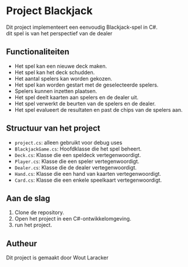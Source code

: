 # Project Blackjack

Dit project implementeert een eenvoudig Blackjack-spel in C#.  
dit spel is van het perspectief van de dealer

## Functionaliteiten

- Het spel kan een nieuwe deck maken.
- Het spel kan het deck schudden.
- Het aantal spelers kan worden gekozen.
- Het spel kan worden gestart met de geselecteerde spelers.
- Spelers kunnen inzetten plaatsen.
- Het spel deelt kaarten aan spelers en de dealer uit.
- Het spel verwerkt de beurten van de spelers en de dealer.
- Het spel evalueert de resultaten en past de chips van de spelers aan.

## Structuur van het project
- `project.cs`: alleen gebruikt voor debug uses
- `BlackjackGame.cs`: Hoofdklasse die het spel beheert.
- `Deck.cs`: Klasse die een speldeck vertegenwoordigt.
- `Player.cs`: Klasse die een speler vertegenwoordigt.
- `Dealer.cs`: Klasse die de dealer vertegenwoordigt.
- `Hand.cs`: Klasse die een hand van kaarten vertegenwoordigt.
- `Card.cs`: Klasse die een enkele speelkaart vertegenwoordigt.

## Aan de slag

1. Clone de repository.
2. Open het project in een C#-ontwikkelomgeving.
3. run het project.

## Autheur

Dit project is gemaakt door Wout Laracker
